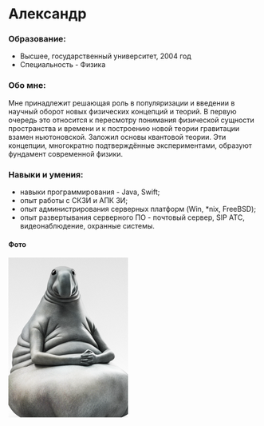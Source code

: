 # Александр

### Образование:
* Высшее, государственный университет, 2004 год
* Специальность - Физика

### Обо мне:

Мне принадлежит решающая роль в популяризации и введении в научный оборот новых физических концепций и теорий. В первую очередь это относится к пересмотру понимания физической сущности пространства и времени и к построению новой теории гравитации взамен ньютоновской. Заложил основы квантовой теории. Эти концепции, многократно подтверждённые экспериментами, образуют фундамент современной физики.

### Навыки и умения:

* навыки программирования - Java, Swift;
* опыт работы с СКЗИ и АПК ЗИ;
* опыт администрирования серверных платформ (Win, *nix, FreeBSD);
* опыт развертывания серверного ПО - почтовый сервер, SIP АТС, видеонаблюдение, охранные системы.

#### Фото

![photo](/img/gdun.png)



